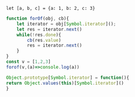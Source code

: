 `let [a, b, c] = {a: 1, b: 2, c: 3}`

```js
function forOf(obj, cb){
	let iterator = obj[Symbol.iterator]();
	let res = iterator.next()
	while(!res.done){
		cb(res.value)
		res = iterator.next()
	}
}
const v = [1,2,3]
forof(v,(a)=>console.log(a))
```

```js
Object.prototype[Symbol.iterator] = function(){
return Object.values(this)[Symbol.iterator]()
}
```